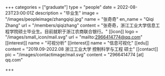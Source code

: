 +++
categories = ["graduate"]
type = "people"
date = 2022-08-23T23:00:01Z
description = "毕业生"
image = "/images/peopleimage/zhangqiqi.jpg"
name = "张奇奇"
en_name = "Qiqi Zhang"
url = "/members/qiqizhang"
content = "张奇奇，浙江工业大学信息工程学院硕士毕业生。目前就职于浙江农商联合银行。"
[[icon]]
logo = "/images/small_icon/mail.svg"
url = "mailto:2966414774@qq.com"
[[interest]]
name = "可视分析"
[[interest]]
name = "信息可视化"
[[edu]]
content = "2019.09-2022.08 浙江工业大学 控制科学与工程 硕士"
[[contact]]
pic = "/images/contactimage/mail.svg"
content = "2966414774 [at] qq.com"

+++